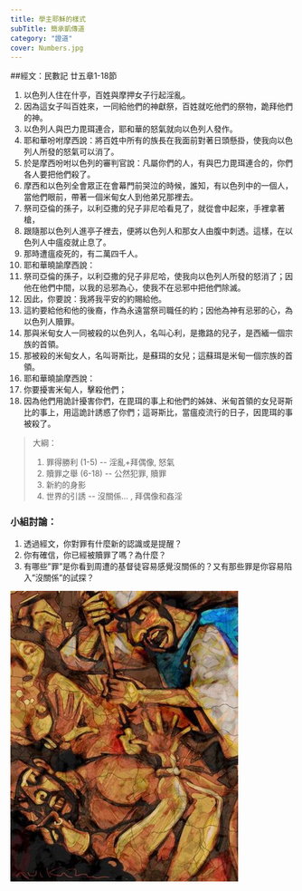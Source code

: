 ```yaml
---
title: 學主耶穌的樣式
subTitle: 簡承凱傳道
category: "證道"
cover: Numbers.jpg
---
```

##經文：民數記 廿五章1-18節

1. 以色列人住在什亭，百姓與摩押女子行起淫亂。
2. 因為這女子叫百姓來，一同給他們的神獻祭，百姓就吃他們的祭物，跪拜他們的神。
3. 以色列人與巴力毘珥連合，耶和華的怒氣就向以色列人發作。
4. 耶和華吩咐摩西說：將百姓中所有的族長在我面前對著日頭懸掛，使我向以色列人所發的怒氣可以消了。
5. 於是摩西吩咐以色列的審判官說：凡屬你們的人，有與巴力毘珥連合的，你們各人要把他們殺了。
6. 摩西和以色列全會眾正在會幕門前哭泣的時候，誰知，有以色列中的一個人，當他們眼前，帶著一個米甸女人到他弟兄那裡去。
7. 祭司亞倫的孫子，以利亞撒的兒子非尼哈看見了，就從會中起來，手裡拿著槍，
8. 跟隨那以色列人進亭子裡去，便將以色列人和那女人由腹中刺透。這樣，在以色列人中瘟疫就止息了。
9. 那時遭瘟疫死的，有二萬四千人。
10. 耶和華曉諭摩西說：
11. 祭司亞倫的孫子，以利亞撒的兒子非尼哈，使我向以色列人所發的怒消了；因他在他們中間，以我的忌邪為心，使我不在忌邪中把他們除滅。
12. 因此，你要說：我將我平安的約賜給他。
13. 這約要給他和他的後裔，作為永遠當祭司職任的約；因他為神有忌邪的心，為以色列人贖罪。
14. 那與米甸女人一同被殺的以色列人，名叫心利，是撒路的兒子，是西緬一個宗族的首領。
15. 那被殺的米甸女人，名叫哥斯比，是蘇珥的女兒；這蘇珥是米甸一個宗族的首領。
16. 耶和華曉諭摩西說：
17. 你要擾害米甸人，擊殺他們；
18. 因為他們用詭計擾害你們，在毘珥的事上和他們的姊妹、米甸首領的女兒哥斯比的事上，用這詭計誘惑了你們；這哥斯比，當瘟疫流行的日子，因毘珥的事被殺了。


> 大綱：
> 1. 罪得勝利 (1-5)
> -- 淫亂+拜偶像, 怒氣
> 2. 贖罪之舉 (6-18) 
> -- 公然犯罪, 贖罪
> 3. 新約的身影
> 4. 世界的引誘
> -- 沒關係… , 拜偶像和姦淫 

### 小組討論：
1. 透過經文，你對罪有什麼新的認識或是提醒？
2. 你有確信，你已經被贖罪了嗎？為什麼？
3. 有哪些”罪”是你看到周遭的基督徒容易感覺沒關係的？又有那些罪是你容易陷入”沒關係”的試探？

![](./Numbers.jpg)


